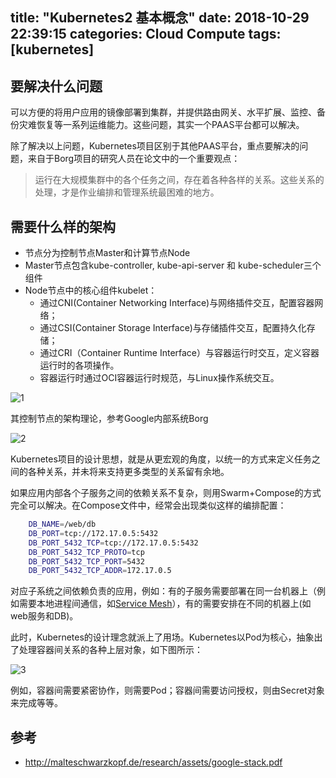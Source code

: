title: "Kubernetes2 基本概念"
date: 2018-10-29 22:39:15
categories: Cloud Compute
tags: [kubernetes]
---
## 要解决什么问题

可以方便的将用户应用的镜像部署到集群，并提供路由网关、水平扩展、监控、备份灾难恢复等一系列运维能力。这些问题，其实一个PAAS平台都可以解决。

除了解决以上问题，Kubernetes项目区别于其他PAAS平台，重点要解决的问题，来自于Borg项目的研究人员在论文中的一个重要观点：

> 运行在大规模集群中的各个任务之间，存在着各种各样的关系。这些关系的处理，才是作业编排和管理系统最困难的地方。

## 需要什么样的架构

* 节点分为控制节点Master和计算节点Node
* Master节点包含kube-controller, kube-api-server 和 kube-scheduler三个组件
* Node节点中的核心组件kubelet：
    - 通过CNI(Container Networking Interface)与网络插件交互，配置容器网络；
    - 通过CSI(Container Storage Interface)与存储插件交互，配置持久化存储；
    - 通过CRI（Container Runtime Interface）与容器运行时交互，定义容器运行时的各项操作。
    - 容器运行时通过OCI容器运行时规范，与Linux操作系统交互。
<!-- more -->

![1](http://zuoqy.com/images/2018-10-29/1.png)

其控制节点的架构理论，参考Google内部系统Borg

![2](http://zuoqy.com/images/2018-10-29/2.png)

Kubernetes项目的设计思想，就是从更宏观的角度，以统一的方式来定义任务之间的各种关系，并未将来支持更多类型的关系留有余地。

如果应用内部各个子服务之间的依赖关系不复杂，则用Swarm+Compose的方式完全可以解决。在Compose文件中，经常会出现类似这样的编排配置：

```bash
    DB_NAME=/web/db
    DB_PORT=tcp://172.17.0.5:5432
    DB_PORT_5432_TCP=tcp://172.17.0.5:5432
    DB_PORT_5432_TCP_PROTO=tcp
    DB_PORT_5432_TCP_PORT=5432
    DB_PORT_5432_TCP_ADDR=172.17.0.5
```

对应子系统之间依赖负责的应用，例如：有的子服务需要部署在同一台机器上（例如需要本地进程间通信，如[Service Mesh](http://zuoqy.com/2018/10/07/Pattern-Service-Mesh/)），有的需要安排在不同的机器上(如web服务和DB)。

此时，Kubernetes的设计理念就派上了用场。Kubernetes以Pod为核心，抽象出了处理容器间关系的各种上层对象，如下图所示：

![3](http://zuoqy.com/images/2018-10-29/3.png)

例如，容器间需要紧密协作，则需要Pod；容器间需要访问授权，则由Secret对象来完成等等。

## 参考

* http://malteschwarzkopf.de/research/assets/google-stack.pdf